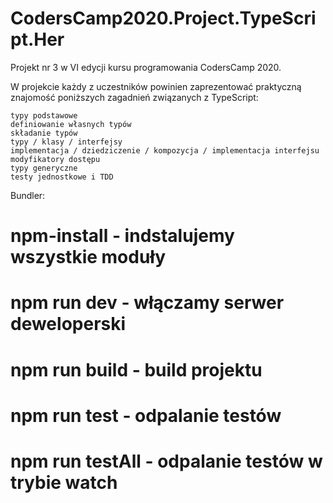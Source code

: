 # CodersCamp2020.Project.TypeScript.Her
Projekt nr 3 w VI edycji kursu programowania CodersCamp 2020.

W projekcie każdy z uczestników powinien zaprezentować praktyczną znajomość poniższych zagadnień związanych z TypeScript:

    typy podstawowe
    definiowanie własnych typów
    składanie typów
    typy / klasy / interfejsy
    implementacja / dziedziczenie / kompozycja / implementacja interfejsu
    modyfikatory dostępu
    typy generyczne
    testy jednostkowe i TDD

Bundler:
# npm-install - indstalujemy wszystkie moduły
# npm run dev - włączamy serwer deweloperski
# npm run build - build projektu
# npm run test - odpalanie testów
# npm run testAll - odpalanie testów w trybie watch
